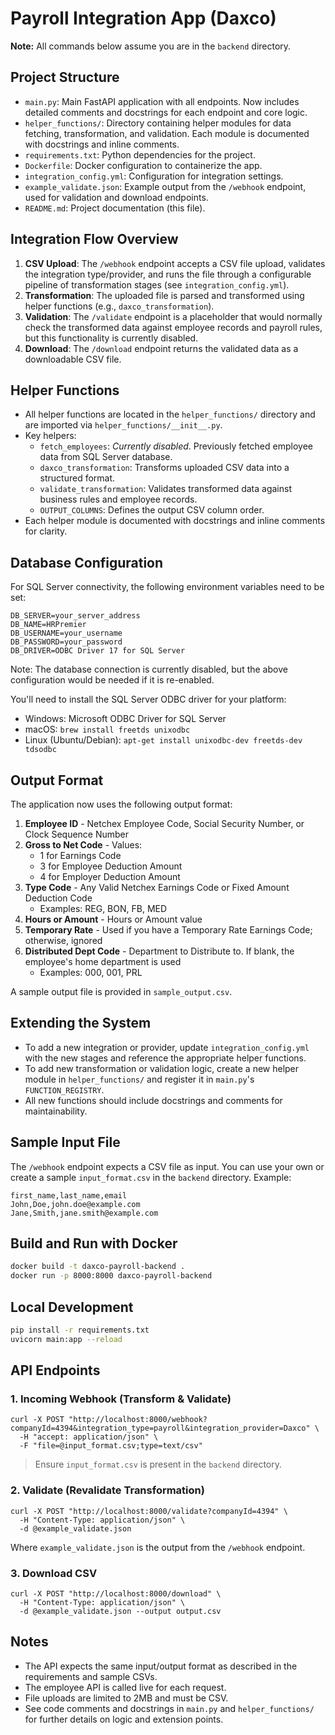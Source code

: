 # Payroll Integration App (Daxco)

**Note:** All commands below assume you are in the `backend` directory.

## Project Structure

- `main.py`: Main FastAPI application with all endpoints. Now includes detailed comments and docstrings for each endpoint and core logic.
- `helper_functions/`: Directory containing helper modules for data fetching, transformation, and validation. Each module is documented with docstrings and inline comments.
- `requirements.txt`: Python dependencies for the project.
- `Dockerfile`: Docker configuration to containerize the app.
- `integration_config.yml`: Configuration for integration settings.
- `example_validate.json`: Example output from the `/webhook` endpoint, used for validation and download endpoints.
- `README.md`: Project documentation (this file).

## Integration Flow Overview

1. **CSV Upload**: The `/webhook` endpoint accepts a CSV file upload, validates the integration type/provider, and runs the file through a configurable pipeline of transformation stages (see `integration_config.yml`).
2. **Transformation**: The uploaded file is parsed and transformed using helper functions (e.g., `daxco_transformation`).
3. **Validation**: The `/validate` endpoint is a placeholder that would normally check the transformed data against employee records and payroll rules, but this functionality is currently disabled.
4. **Download**: The `/download` endpoint returns the validated data as a downloadable CSV file.

## Helper Functions

- All helper functions are located in the `helper_functions/` directory and are imported via `helper_functions/__init__.py`.
- Key helpers:
  - `fetch_employees`: *Currently disabled*. Previously fetched employee data from SQL Server database.
  - `daxco_transformation`: Transforms uploaded CSV data into a structured format.
  - `validate_transformation`: Validates transformed data against business rules and employee records.
  - `OUTPUT_COLUMNS`: Defines the output CSV column order.
- Each helper module is documented with docstrings and inline comments for clarity.

## Database Configuration

For SQL Server connectivity, the following environment variables need to be set:

```
DB_SERVER=your_server_address
DB_NAME=HRPremier
DB_USERNAME=your_username
DB_PASSWORD=your_password
DB_DRIVER=ODBC Driver 17 for SQL Server
```

Note: The database connection is currently disabled, but the above configuration would be needed if it is re-enabled.

You'll need to install the SQL Server ODBC driver for your platform:
- Windows: Microsoft ODBC Driver for SQL Server
- macOS: `brew install freetds unixodbc`
- Linux (Ubuntu/Debian): `apt-get install unixodbc-dev freetds-dev tdsodbc`

## Output Format

The application now uses the following output format:

1. **Employee ID** - Netchex Employee Code, Social Security Number, or Clock Sequence Number
2. **Gross to Net Code** - Values:
   - 1 for Earnings Code
   - 3 for Employee Deduction Amount
   - 4 for Employer Deduction Amount
3. **Type Code** - Any Valid Netchex Earnings Code or Fixed Amount Deduction Code
   - Examples: REG, BON, FB, MED
4. **Hours or Amount** - Hours or Amount value
5. **Temporary Rate** - Used if you have a Temporary Rate Earnings Code; otherwise, ignored
6. **Distributed Dept Code** - Department to Distribute to. If blank, the employee's home department is used
   - Examples: 000, 001, PRL

A sample output file is provided in `sample_output.csv`.

## Extending the System

- To add a new integration or provider, update `integration_config.yml` with the new stages and reference the appropriate helper functions.
- To add new transformation or validation logic, create a new helper module in `helper_functions/` and register it in `main.py`'s `FUNCTION_REGISTRY`.
- All new functions should include docstrings and comments for maintainability.

## Sample Input File

The `/webhook` endpoint expects a CSV file as input. You can use your own or create a sample `input_format.csv` in the `backend` directory. Example:

```
first_name,last_name,email
John,Doe,john.doe@example.com
Jane,Smith,jane.smith@example.com
```

## Build and Run with Docker

```sh
docker build -t daxco-payroll-backend .
docker run -p 8000:8000 daxco-payroll-backend
```

## Local Development

```sh
pip install -r requirements.txt
uvicorn main:app --reload
```

## API Endpoints

### 1. Incoming Webhook (Transform & Validate)

```
curl -X POST "http://localhost:8000/webhook?companyId=4394&integration_type=payroll&integration_provider=Daxco" \
  -H "accept: application/json" \
  -F "file=@input_format.csv;type=text/csv"
```

> Ensure `input_format.csv` is present in the `backend` directory.

### 2. Validate (Revalidate Transformation)

```
curl -X POST "http://localhost:8000/validate?companyId=4394" \
  -H "Content-Type: application/json" \
  -d @example_validate.json
```

Where `example_validate.json` is the output from the `/webhook` endpoint.

### 3. Download CSV

```
curl -X POST "http://localhost:8000/download" \
  -H "Content-Type: application/json" \
  -d @example_validate.json --output output.csv
```

## Notes
- The API expects the same input/output format as described in the requirements and sample CSVs.
- The employee API is called live for each request.
- File uploads are limited to 2MB and must be CSV. 
- See code comments and docstrings in `main.py` and `helper_functions/` for further details on logic and extension points. 
